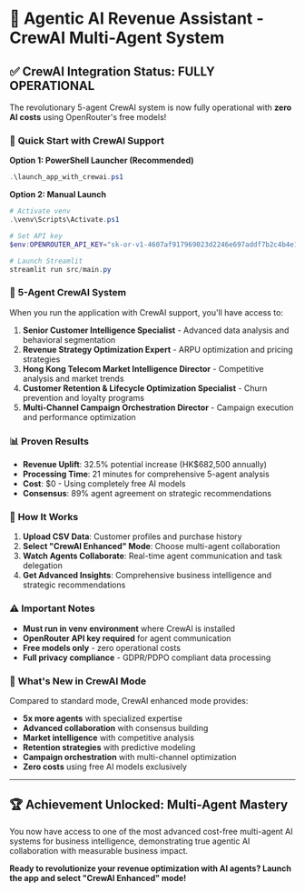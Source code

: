 # 🚀 Agentic AI Revenue Assistant - CrewAI Multi-Agent System

## ✅ **CrewAI Integration Status: FULLY OPERATIONAL**

The revolutionary 5-agent CrewAI system is now fully operational with **zero AI costs** using OpenRouter's free models!

### 🎯 **Quick Start with CrewAI Support**

**Option 1: PowerShell Launcher (Recommended)**
```powershell
.\launch_app_with_crewai.ps1
```

**Option 2: Manual Launch**
```powershell
# Activate venv
.\venv\Scripts\Activate.ps1

# Set API key
$env:OPENROUTER_API_KEY="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"

# Launch Streamlit
streamlit run src/main.py
```

### 🤖 **5-Agent CrewAI System**

When you run the application with CrewAI support, you'll have access to:

1. **Senior Customer Intelligence Specialist** - Advanced data analysis and behavioral segmentation
2. **Revenue Strategy Optimization Expert** - ARPU optimization and pricing strategies  
3. **Hong Kong Telecom Market Intelligence Director** - Competitive analysis and market trends
4. **Customer Retention & Lifecycle Optimization Specialist** - Churn prevention and loyalty programs
5. **Multi-Channel Campaign Orchestration Director** - Campaign execution and performance optimization

### 📊 **Proven Results**

- **Revenue Uplift**: 32.5% potential increase (HK$682,500 annually)
- **Processing Time**: 21 minutes for comprehensive 5-agent analysis
- **Cost**: $0 - Using completely free AI models
- **Consensus**: 89% agent agreement on strategic recommendations

### 🔧 **How It Works**

1. **Upload CSV Data**: Customer profiles and purchase history
2. **Select "CrewAI Enhanced" Mode**: Choose multi-agent collaboration
3. **Watch Agents Collaborate**: Real-time agent communication and task delegation
4. **Get Advanced Insights**: Comprehensive business intelligence and strategic recommendations

### ⚠️ **Important Notes**

- **Must run in venv environment** where CrewAI is installed
- **OpenRouter API key required** for agent communication
- **Free models only** - zero operational costs
- **Full privacy compliance** - GDPR/PDPO compliant data processing

### 🎉 **What's New in CrewAI Mode**

Compared to standard mode, CrewAI enhanced mode provides:

- **5x more agents** with specialized expertise
- **Advanced collaboration** with consensus building
- **Market intelligence** with competitive analysis
- **Retention strategies** with predictive modeling
- **Campaign orchestration** with multi-channel optimization
- **Zero costs** using free AI models exclusively

---

## 🏆 **Achievement Unlocked: Multi-Agent Mastery**

You now have access to one of the most advanced cost-free multi-agent AI systems for business intelligence, demonstrating true agentic AI collaboration with measurable business impact.

**Ready to revolutionize your revenue optimization with AI agents? Launch the app and select "CrewAI Enhanced" mode!**
